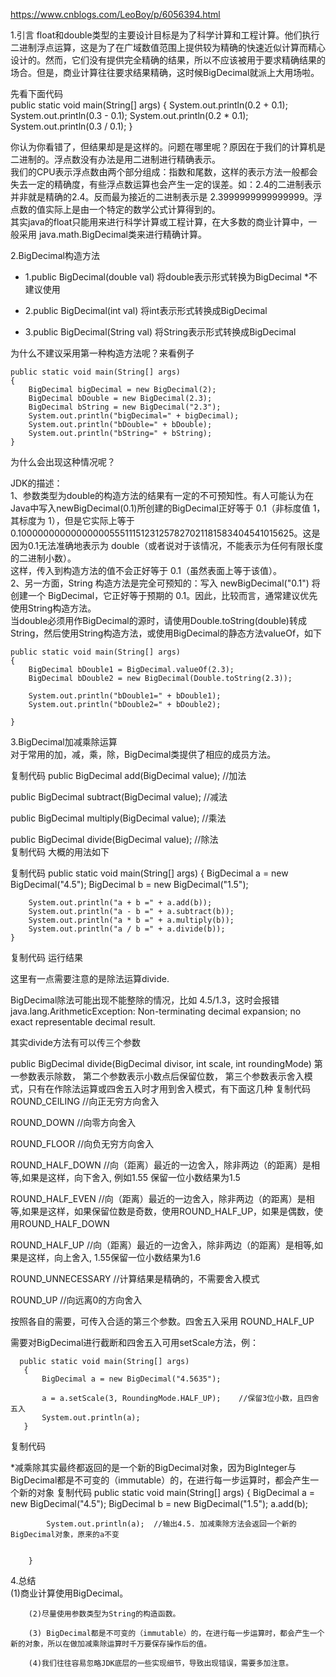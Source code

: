 https://www.cnblogs.com/LeoBoy/p/6056394.html

1.引言
  float和double类型的主要设计目标是为了科学计算和工程计算。他们执行二进制浮点运算，这是为了在广域数值范围上提供较为精确的快速近似计算而精心设计的。然而，它们没有提供完全精确的结果，所以不应该被用于要求精确结果的场合。但是，商业计算往往要求结果精确，这时候BigDecimal就派上大用场啦。

先看下面代码  
    public static void main(String[] args)
    {
        System.out.println(0.2 + 0.1); 
        System.out.println(0.3 - 0.1);
        System.out.println(0.2 * 0.1);
        System.out.println(0.3 / 0.1);
    }



   你认为你看错了，但结果却是是这样的。问题在哪里呢？原因在于我们的计算机是二进制的。浮点数没有办法是用二进制进行精确表示。  
   我们的CPU表示浮点数由两个部分组成：指数和尾数，这样的表示方法一般都会失去一定的精确度，有些浮点数运算也会产生一定的误差。如：2.4的二进制表示并非就是精确的2.4。反而最为接近的二进制表示是 2.3999999999999999。浮点数的值实际上是由一个特定的数学公式计算得到的。  
   其实java的float只能用来进行科学计算或工程计算，在大多数的商业计算中，一般采用  java.math.BigDecimal类来进行精确计算。    

2.BigDecimal构造方法  
  - 1.public BigDecimal(double val)    将double表示形式转换为BigDecimal *不建议使用  

  - 2.public BigDecimal(int val)  将int表示形式转换成BigDecimal  

  - 3.public BigDecimal(String val)  将String表示形式转换成BigDecimal  

为什么不建议采用第一种构造方法呢？来看例子

    public static void main(String[] args)
    {
        BigDecimal bigDecimal = new BigDecimal(2);
        BigDecimal bDouble = new BigDecimal(2.3);
        BigDecimal bString = new BigDecimal("2.3");
        System.out.println("bigDecimal=" + bigDecimal);
        System.out.println("bDouble=" + bDouble);
        System.out.println("bString=" + bString);
    }

为什么会出现这种情况呢？

 JDK的描述：  
1、参数类型为double的构造方法的结果有一定的不可预知性。有人可能认为在Java中写入newBigDecimal(0.1)所创建的BigDecimal正好等于 0.1（非标度值 1，其标度为 1），但是它实际上等于0.1000000000000000055511151231257827021181583404541015625。这是因为0.1无法准确地表示为 double（或者说对于该情况，不能表示为任何有限长度的二进制小数）。  
这样，传入到构造方法的值不会正好等于 0.1（虽然表面上等于该值）。  
2、另一方面，String 构造方法是完全可预知的：写入 newBigDecimal("0.1") 将创建一个 BigDecimal，它正好等于预期的 0.1。因此，比较而言，通常建议优先使用String构造方法。  
当double必须用作BigDecimal的源时，请使用Double.toString(double)转成String，然后使用String构造方法，或使用BigDecimal的静态方法valueOf，如下


    public static void main(String[] args)
    {
        BigDecimal bDouble1 = BigDecimal.valueOf(2.3);
        BigDecimal bDouble2 = new BigDecimal(Double.toString(2.3));

        System.out.println("bDouble1=" + bDouble1);
        System.out.println("bDouble2=" + bDouble2);
        
    }



3.BigDecimal加减乘除运算  
对于常用的加，减，乘，除，BigDecimal类提供了相应的成员方法。  

复制代码
public BigDecimal add(BigDecimal value);                        //加法  

public BigDecimal subtract(BigDecimal value);                   //减法   

public BigDecimal multiply(BigDecimal value);                   //乘法  

public BigDecimal divide(BigDecimal value);                     //除法  
复制代码
大概的用法如下

复制代码
    public static void main(String[] args)
    {
        BigDecimal a = new BigDecimal("4.5");
        BigDecimal b = new BigDecimal("1.5");

        System.out.println("a + b =" + a.add(b));
        System.out.println("a - b =" + a.subtract(b));
        System.out.println("a * b =" + a.multiply(b));
        System.out.println("a / b =" + a.divide(b));
    }
复制代码
运行结果



这里有一点需要注意的是除法运算divide.

 BigDecimal除法可能出现不能整除的情况，比如 4.5/1.3，这时会报错java.lang.ArithmeticException: Non-terminating decimal expansion; no exact representable decimal result.

其实divide方法有可以传三个参数

public BigDecimal divide(BigDecimal divisor, int scale, int roundingMode) 
第一参数表示除数， 第二个参数表示小数点后保留位数，
第三个参数表示舍入模式，只有在作除法运算或四舍五入时才用到舍入模式，有下面这几种
复制代码
ROUND_CEILING    //向正无穷方向舍入  

ROUND_DOWN    //向零方向舍入  

ROUND_FLOOR    //向负无穷方向舍入  

ROUND_HALF_DOWN    //向（距离）最近的一边舍入，除非两边（的距离）是相等,如果是这样，向下舍入, 例如1.55 保留一位小数结果为1.5  

ROUND_HALF_EVEN    //向（距离）最近的一边舍入，除非两边（的距离）是相等,如果是这样，如果保留位数是奇数，使用ROUND_HALF_UP，如果是偶数，使用ROUND_HALF_DOWN  

ROUND_HALF_UP    //向（距离）最近的一边舍入，除非两边（的距离）是相等,如果是这样，向上舍入, 1.55保留一位小数结果为1.6  

ROUND_UNNECESSARY    //计算结果是精确的，不需要舍入模式  

ROUND_UP    //向远离0的方向舍入  

按照各自的需要，可传入合适的第三个参数。四舍五入采用 ROUND_HALF_UP  

需要对BigDecimal进行截断和四舍五入可用setScale方法，例：

      public static void main(String[] args)
       {
           BigDecimal a = new BigDecimal("4.5635");

           a = a.setScale(3, RoundingMode.HALF_UP);    //保留3位小数，且四舍五入
           System.out.println(a);
       }
复制代码

*减乘除其实最终都返回的是一个新的BigDecimal对象，因为BigInteger与BigDecimal都是不可变的（immutable）的，在进行每一步运算时，都会产生一个新的对象
复制代码
       public static void main(String[] args)
        {
            BigDecimal a = new BigDecimal("4.5");
            BigDecimal b = new BigDecimal("1.5");
            a.add(b);

            System.out.println(a);  //输出4.5. 加减乘除方法会返回一个新的BigDecimal对象，原来的a不变


        }

4.总结  
   (1)商业计算使用BigDecimal。  

        (2)尽量使用参数类型为String的构造函数。  

        (3) BigDecimal都是不可变的（immutable）的，在进行每一步运算时，都会产生一个新的对象，所以在做加减乘除运算时千万要保存操作后的值。   

        (4)我们往往容易忽略JDK底层的一些实现细节，导致出现错误，需要多加注意。   

